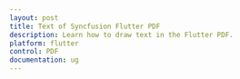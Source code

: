 ```yaml
---
layout: post
title: Text of Syncfusion Flutter PDF
description: Learn how to draw text in the Flutter PDF.
platform: flutter
control: PDF
documentation: ug
---
```


